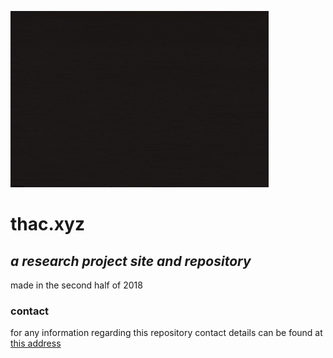 ![landing-image](/diary.GIF)

# thac.xyz
## _a research project site and repository_

made in the second half of 2018

### contact
for any information regarding this repository contact details can be found at [this address](https://unidirectory.auckland.ac.nz/profile/thac408)
